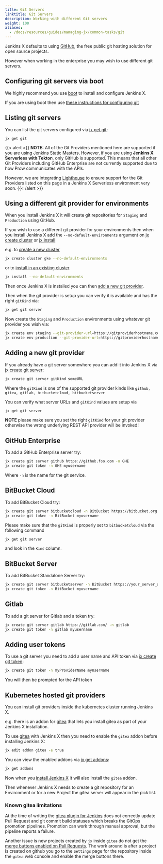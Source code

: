 ```yaml
---
title: Git Servers
linktitle: Git Servers
description: Working with different Git servers
weight: 100
aliases:
  - /docs/resources/guides/managing-jx/common-tasks/git
---
```



Jenkins X defaults to using [GitHub](https://github.com/), the free public git hosting solution for open source projects.

However when working in the enterprise you may wish to use different git servers.


## Configuring git servers via boot

We highly recommend you use [boot](/docs/getting-started/setup/boot/) to install and configure Jenkins X.

If you are using boot then use [these instructions for configuring git](/docs/install-setup/installing/boot/#git)


## Listing git servers

You can list the git servers configured via [jx get git](/commands/jx_get_git/):

```
jx get git
```
{{< alert >}}
**NOTE:** All of the Git Providers mentioned here are supported if you are using Jenkins Static Masters.  However, if you are using **Jenkins X Serverless with Tekton**, only GitHub is supported.  This means that all other Git Providers including GitHub Enterprise are not currently supported due to how Prow communicates with the APIs.

However, we are integrating [Lighthouse](https://github.com/jenkins-x/lighthouse) to ensure support for the Git Providers listed on this page in a Jenkins X Serverless environment very soon.
{{< /alert >}}

## Using a different git provider for environments

When you install Jenkins X it will create git repositories for `Staging` and `Production` using GitHub.

If you wish to use a different git provider for your environments then when you install Jenkins X add the `--no-default-environments` argument on [jx create cluster](/commands/jx_create_cluster/) or [jx install](/commands/deprecation/)


e.g. to [create a new cluster](/docs/getting-started/setup/create-cluster/)

```sh
jx create cluster gke --no-default-environments
```

or to [install in an existing cluster](/docs/resources/guides/managing-jx/common-tasks/install-on-cluster/)

```sh
jx install --no-default-environments
```


Then once Jenkins X is installed you can then [add a new git provider](#adding-a-new-git-provider).

Then when the git provider is setup you can verify it is available and has the right `gitKind` via:

```sh
jx get git server
```


Now create the `Staging` and `Production` environments using whatever git provider you wish via:

```sh
jx create env staging --git-provider-url=https://gitproviderhostname.com
jx create env production --git-provider-url=https://gitproviderhostname.com
```


## Adding a new git provider

If you already have a git server somewhere you can add it into Jenkins X via [jx create git server](/commands/jx_create_git_server/):

```sh
jx create git server gitKind someURL
```

Where the `gitKind` is one of the supported git provider kinds like `github, gitea, gitlab, bitbucketcloud, bitbucketserver`

You can verify what server URLs and `gitKind` values are setup via

```sh
jx get git server
```

**NOTE** please make sure you set the right `gitKind` for your git provider otherwise the wrong underlying REST API provider will be invoked!

## GitHub Enterprise

To add a GitHub Enterprise server try:

```sh
jx create git server github https://github.foo.com -n GHE
jx create git token -n GHE myusername
```

Where `-n` is the name for the git service.

## BitBucket Cloud

To add BitBucket Cloud try:

```sh
jx create git server bitbucketcloud -n BitBucket https://bitbucket.org
jx create git token -n BitBucket myusername
```

Please make sure that the `gitKind` is properly set to `bitbucketcloud` via the following command

```sh
jx get git server
```

and look in the `Kind` column.

## BitBucket Server

To add BitBucket Standalone Server try:

```sh
jx create git server bitbucketserver -n BitBucket https://your_server_address
jx create git token -n BitBucket myusername
```

## Gitlab

To add a git server for Gitlab and a token try:

```sh
jx create git server gitlab https://gitlab.com/ -n gitlab
jx create git token -n gitlab myusername
```

## Adding user tokens

To use a git server you need to add a user name and API token via [jx create git token](/commands/jx_create_git_token/):

```sh
jx create git token -n myProviderName myUserName
```

You will then be prompted for the API token

## Kubernetes hosted git providers

You can install git providers inside the kubernetes cluster running Jenkins X.

e.g. there is an addon for [gitea](https://gitea.io/en-us/) that lets you install gitea as part of your Jenkins X installation.

To use [gitea](https://gitea.io/en-us/) with Jenkins X then you need to enable the `gitea` addon before installing Jenkins X:

```sh
jx edit addon gitea -e true
```

You can view the enabled addons via [jx get addons](/commands/jx_get_addons/):

```sh
jx get addons
```

Now when you [install Jenkins X](/docs/getting-started/) it will also install the `gitea` addon.

Then whenever Jenkins X needs to create a git repository for an Environment or for a new Project the gitea server will appear in the pick list.


### Known gitea limitations

At the time of writing the [gitea plugin for Jenkins](https://issues.jenkins-ci.org/browse/JENKINS-50459) does not correctly update Pull Request and git commit build statuses which breaks the GitOps promotion pipelines. Promotion can work through manual approval, but the pipeline reports a failure.

Another issue is new projects created by `jx` inside `gitea` do not get the [merge buttons enabled on Pull Requests](https://github.com/go-gitea/go-sdk/issues/100). The work around is after a project is created on github you go to the `Settings` page for the repository inside the `gitea` web console and enable the merge buttons there.

